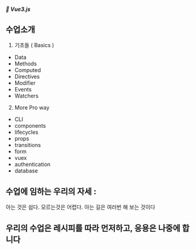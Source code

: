##### 🌵 Vue3.js


## 수업소개
1. 기초들 ( Basics )
- Data
- Methods
- Computed
- Directives
- Modifier
- Events
- Watchers

2. More Pro way
- CLI
- components
- lifecycles
- props
- transitions
- form
- vuex
- authentication
- database


 ## 수업에 임하는 우리의 자세 : 
 아는 것은 쉽다. 모르는것은 어렵다. 아는 길은 여러번 해 보는 것이다

## 우리의 수업은 레시피를 따라 먼저하고, 응용은 나중에 합니다

